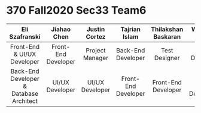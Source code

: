 # 370 Fall2020 Sec33 Team6

|  Eli Szafranski   |    Jiahao Chen    |  Justin Cortez     |   Tajrian Islam     | Thilakshan Baskaran |    Weifeng Zhao   |
|  :-------------:  |  :-------------:  |  :-------------:   |   :-------------:   |   :-------------:   |  :-------------:  |
|Front-End & UI/UX Developer|Front-End Developer|  Project Manager   | Back-End Developer  |    Test Designer    |  Test Designer    |
|  Back-End Developer & Database Architect  |   UI/UX Developer |  UI/UX Developer   | Front-End Developer |  Front-End Developer  |  Front-End Developer    |
